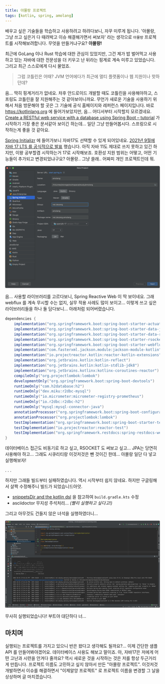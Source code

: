 ```yaml
---
title: 아몰랑 프로젝트
tags: [kotlin, spring, amolang]
---
```


배우고 싶은 기술들을 학습하고 사용하려고 하려다보니, 자꾸 미루게 됩니다. '아몰랑, 그냥 쓰고 싶은거 다 때려박고 이슈 해결해가면서 써보자' 라는 생각으로 `아몰랑` 프로젝트를 시작해보려합니다. 무엇을 만들거냐구요? **아몰랑!**  

<!--truncate-->

최근에 GoLang 이나 Rust 학습에 대한 관심이 있었지만, 그건 제가 밥 벌어먹고 사용하고 있는 자바에 대한 전문성을 더 키우고 난 뒤라는 핑계로 계속 미루고 있었습니다. 그리고 최근 스스로에게 다시 물었죠. 

> 그럼 코틀린은 어때? JVM 언어에다가 최근에 멀티 플랫폼이나 웹 지원이나 핫하던데?

음... 딱히 핑계거리가 없네요. 차후 안드로이드 개발할 때도 코틀린을 사용해야하고, 스프링도 코틀린을 잘 지원해주는 것 같아보이니까요. 무언가 새로운 기술을 사용하기 위해서 처음 방문해야 할 곳은 그 기술에 공식 홈페이지와 레퍼런스 페이지입니다. 바로 https://kotlinlang.org 에 들어가보았지만, 음... 어디서부터 시작할지 모르겠네요. [Create a RESTful web service with a database using Spring Boot – tutorial](https://kotlinlang.org/docs/jvm-spring-boot-restful.html) 가 시작하기 가장 좋은 문서같아 보이긴 하는데... 일단 그냥 만들어봅시다. 스프링으로 시작하는게 좋을 것 같아요.

[Spring Initializr](https://start.spring.io/) 에 들어가보니 자바17도 선택할 수 있게 되어있네요. [2021년 9월에 자바 17 LTS 를 공식적으로 발표](https://www.oracle.com/kr/news/announcement/oracle-releases-java-17-2021-09-14/) 했습니다. 아직 자바 11도 제대로 쓰지 못하고 있긴 하지만, 이왕 공부할겸 시작하는거 17로 시작해보죠. 호환성 지원 범위는 어떻고, 어떤 기능들이 추가되고 변경되었냐구요? 아몰랑.. 그냥 쓸래.. 어짜피 개인 프로젝트인데 뭐.

![프로젝트 설정](assets/amolang-config.png)

음... 사용할 라이브러리를 고르다보니, Spring Reactive Web 이 딱 보이네요. 그래 webflux 를 계속 무시할 수는 없지, 실무 적용 사례도 많이 보이고... 이렇게 쓰고 싶은 라이브러리들을 하나 둘 담다보니... 아래처럼 되어버렸습니다. 

```groovy
dependencies {
    implementation("org.springframework.boot:spring-boot-starter-actuator")
    implementation("org.springframework.boot:spring-boot-starter-data-jpa")
    implementation("org.springframework.boot:spring-boot-starter-data-r2dbc")
    implementation("org.springframework.boot:spring-boot-starter-rsocket")
    implementation("org.springframework.boot:spring-boot-starter-webflux")
    implementation("com.fasterxml.jackson.module:jackson-module-kotlin")
    implementation("io.projectreactor.kotlin:reactor-kotlin-extensions")
    implementation("org.jetbrains.kotlin:kotlin-reflect")
    implementation("org.jetbrains.kotlin:kotlin-stdlib-jdk8")
    implementation("org.jetbrains.kotlinx:kotlinx-coroutines-reactor")
    compileOnly("org.projectlombok:lombok")
    developmentOnly("org.springframework.boot:spring-boot-devtools")
    runtimeOnly("com.h2database:h2")
    runtimeOnly("dev.miku:r2dbc-mysql")
    runtimeOnly("io.micrometer:micrometer-registry-prometheus")
    runtimeOnly("io.r2dbc:r2dbc-h2")
    runtimeOnly("mysql:mysql-connector-java")
    annotationProcessor("org.springframework.boot:spring-boot-configuration-processor")
    annotationProcessor("org.projectlombok:lombok")
    testImplementation("org.springframework.boot:spring-boot-starter-test")
    testImplementation("io.projectreactor:reactor-test")
    testImplementation("org.springframework.restdocs:spring-restdocs-webtestclient")
}
```

데이터베이스 접근도 비동기로 하고 싶고, RSOCKET 도 써보고 싶고... JPA는 당연히 사용해야 하고... 그래도 시큐리티랑 이것저것은 뺀 것이긴 한데... 아몰랑 일단 다 넣고 실행해보자! 

.
.
.

하지만 그래들 빌드부터 실패하였습니다. 역시 시작부터 쉽지 않네요. 하지만 구글링해서 살짝 수정해주니 빌드가 되었습니드아앗.

- [snippetsDir and the kotlin dsl](https://github.com/spring-io/initializr/issues/922) 을 참고하여 `build.gradle.kts` 수정
- asciidoctor 무지성 주석처리... _(빨리 실행하고 싶다고!)_

그리고 아무것도 건들지 않은 녀석을 실행하였더니...

![무사히 시작](assets/amolang-start.png)

무사히 실행되었습니다! 부트야 대단하다 너...

## 마치며
실행되는 프로젝트를 가지고 있으니 반은 왔다고 생각해도 될까요?... 이제 간단한 샘플 API 를 만들어봐야겠어요. 데이터베이스 사용도 해보고 말이죠. 아, 자바17은 저에게 어떤 고난과 시련을 안겨다 줄까요? 역시 새로운 것을 시작하는 것은 저를 항상 두근거리게 만듭니다. 프로젝트 이름도 고민하고 싶지 않아서 만든 "아몰랑 프로젝트". 이것저것 개발하면서 이슈를 해결하면서 "이제알앙 프로젝트" 로 프로젝트 이름을 변경할 그 날을 상상하며 글 마치겠습니다.
